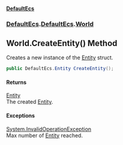 #### [DefaultEcs](./index.md 'index')
### [DefaultEcs](./index.md 'index').[DefaultEcs](./DefaultEcs.md 'DefaultEcs').[World](./DefaultEcs-World.md 'DefaultEcs.World')
## World.CreateEntity() Method
Creates a new instance of the [Entity](./DefaultEcs-Entity.md 'DefaultEcs.Entity') struct.  
```C#
public DefaultEcs.Entity CreateEntity();
```
#### Returns
[Entity](./DefaultEcs-Entity.md 'DefaultEcs.Entity')  
The created [Entity](./DefaultEcs-Entity.md 'DefaultEcs.Entity').  
#### Exceptions
[System.InvalidOperationException](https://docs.microsoft.com/en-us/dotnet/api/System.InvalidOperationException 'System.InvalidOperationException')  
Max number of [Entity](./DefaultEcs-Entity.md 'DefaultEcs.Entity') reached.  
